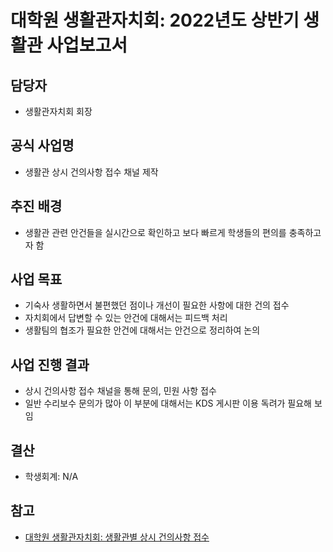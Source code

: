 대학원 생활관자치회: 2022년도 상반기 생활관 사업보고서
===

## 담당자
- 생활관자치회 회장 

## 공식 사업명
- 생활관 상시 건의사항 접수 채널 제작

## 추진 배경
- 생활관 관련 안건들을 실시간으로 확인하고 보다 빠르게 학생들의 편의를 충족하고자 함 

## 사업 목표
- 기숙사 생활하면서 불편했던 점이나 개선이 필요한 사항에 대한 건의 접수
- 자치회에서 답변할 수 있는 안건에 대해서는 피드백 처리
- 생활팀의 협조가 필요한 안건에 대해서는 안건으로 정리하여 논의

## 사업 진행 결과
- 상시 건의사항 접수 채널을 통해 문의, 민원 사항 접수
- 일반 수리보수 문의가 많아 이 부분에 대해서는 KDS 게시판 이용 독려가 필요해 보임

## 결산
- 학생회계: N/A

## 참고
- [대학원 생활관자치회: 생활관별 상시 건의사항 접수](대학원-생활관자치회-생활관별-상시-건의사항-내용.md)
